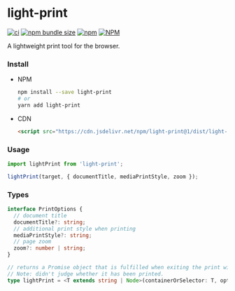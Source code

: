 # light-print

[![ci](https://img.shields.io/github/workflow/status/xunmi1/light-print/CI?style=flat-square&logo=github)](https://github.com/xunmi1/light-print/actions?query=workflow%3ACI)
[![npm bundle size](https://img.shields.io/bundlephobia/minzip/light-print?style=flat-square)](https://www.npmjs.com/package/light-print)
[![npm](https://img.shields.io/npm/v/light-print?style=flat-square)](https://www.npmjs.com/package/light-print)
[![NPM](https://img.shields.io/npm/l/light-print?style=flat-square)](https://www.npmjs.com/package/light-print)

A lightweight print tool for the browser.

### Install

- NPM

  ```bash
  npm install --save light-print
  # or
  yarn add light-print
  ```

- CDN

  ```html
  <script src="https://cdn.jsdelivr.net/npm/light-print@1/dist/light-print.umd.min.js"></script>
  ```

### Usage

```js
import lightPrint from 'light-print';

lightPrint(target, { documentTitle, mediaPrintStyle, zoom });
```

### Types

```ts
interface PrintOptions {
  // document title
  documentTitle?: string;
  // additional print style when printing
  mediaPrintStyle?: string;
  // page zoom
  zoom?: number | string;
}

// returns a Promise object that is fulfilled when exiting the print window.
// Note: didn't judge whether it has been printed.
type lightPrint = <T extends string | Node>(containerOrSelector: T, options?: Partial<Options>) => Promise<void>;
```
